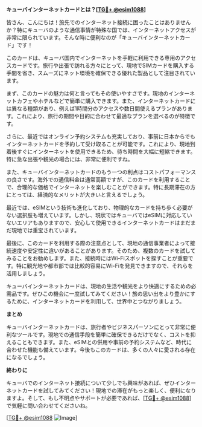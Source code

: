 **キューバインターネットカードとは？[[TG💪+ @esim1088](https://t.me/s/esim1088)]**

皆さん、こんにちは！旅先でのインターネット接続に困ったことはありませんか？特にキューバのような通信事情が特殊な国では、インターネットアクセスが非常に限られています。そんな時に便利なのが「キューバインターネットカード」です！

このカードは、キューバ国内でインターネットを手軽に利用できる専用のアクセスカードです。旅行や出張で訪れる方々にとって、現地でSIMカードを購入する手間を省き、スムーズにネット環境を確保できる優れた製品として注目されています。

まず、このカードの魅力は何と言ってもその使いやすさです。現地のインターネットカフェやホテルなどで簡単に購入できます。また、インターネットカードには異なる種類があり、例えば1時間分のアクセスや数日間使えるプランがあります。これにより、旅行の期間や目的に合わせて最適なプランを選べるのが特徴です。

さらに、最近ではオンライン予約システムも充実しており、事前に日本からでもインターネットカードを予約して受け取ることが可能です。これにより、現地到着後すぐにインターネットを使用できるため、待ち時間を大幅に短縮できます。特に急な出張や観光の場合には、非常に便利ですね。

また、キューバインターネットカードのもう一つの利点はコストパフォーマンスの良さです。海外での通信料金は通常高額ですが、このカードを利用することで、合理的な価格でインターネットを楽しむことができます。特に長期滞在の方にとっては、経済的なメリットが大きいと言えるでしょう。

最近では、eSIMという技術も進化しており、物理的なカードを持ち歩く必要がない選択肢も増えています。しかし、現状ではキューバではeSIMに対応していないエリアもありますので、安心して使用できるインターネットカードはまだまだ現地では重宝されています。

最後に、このカードを利用する際の注意点として、現地の通信事業者によって接続速度や安定性に違いがあることがあります。そのため、複数のカードを試してみることをお勧めします。また、接続時にはWi-Fiスポットを探すことが重要です。特に観光地や都市部では比較的容易にWi-Fiを発見できますので、それらを活用しましょう。

キューバインターネットカードは、現地の生活や観光をより快適にするための必需品です。ぜひこの機会に一度試してみてください！旅の思い出をより豊かにするために、インターネットカードを利用して、世界中とつながりましょう。

**まとめ**

キューバインターネットカードは、旅行者やビジネスパーソンにとって非常に便利なツールです。現地での通信手段を簡単に確保できるだけでなく、コストを抑えることもできます。また、eSIMとの併用や事前の予約システムなど、時代に合わせた機能も備えています。今後もこのカードは、多くの人々に愛される存在になるでしょう。

**終わりに**

キューバでのインターネット接続について少しでも興味があれば、ぜひインターネットカードを試してみてください！現地での滞在がもっと楽しく、便利になりますよ。そして、もし不明点やサポートが必要であれば、[[TG💪+ @esim1088](https://t.me/s/esim1088)]で気軽に問い合わせてくださいね。

[[TG💪+ @esim1088](https://t.me/s/esim1088) ![Image](https://i.postimg.cc/Y0z9fWf4/image.png)]